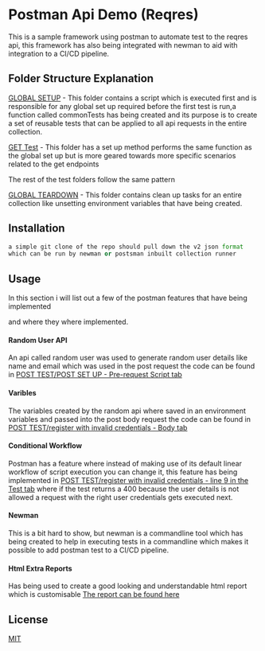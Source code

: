 # Postman Api Demo (Reqres)

This is a sample framework using postman to automate test to the reqres api, this framework has also being integrated with newman to aid with integration to a CI/CD pipeline.

## Folder Structure Explanation


[GLOBAL SETUP]() - This folder contains a script which is executed first and is responsible for any global set up required before the first test is run,a function called commonTests has being created and its purpose is to create a set of reusable tests that can be applied to all api requests in the entire collection. 

[GET Test]() - This folder has a set up method performs the same function as the global set up but is more geared towards more specific scenarios related to the get endpoints

The rest of the test folders follow the same pattern 

[GLOBAL TEARDOWN]() - This folder contains clean up tasks for an entire collection like unsetting environment variables that have being created.

## Installation
```python
a simple git clone of the repo should pull down the v2 json format
which can be run by newman or postsman inbuilt collection runner
```

## Usage

In this section i will list out a 
few of the postman features that have being implemented 

and where they where implemented.
#### Random User API
An api called random user was used to generate random user details like name and email which was used in the post request the code can be found in [POST TEST/POST SET UP - Pre-request Script tab]()
#### Varibles
The variables created by the random api where saved in an environment variables and passed into the post body request the code can be found in
[POST TEST/register with invalid credentials - Body tab]()
#### Conditional Workflow
Postman has a feature where instead of making use of its default linear workflow of script execution you can change it, this feature has being implemented in [POST TEST/register with invalid credentials - line 9 in the Test tab]() where if the test returns a 400 because the user details is not allowed a request with the right user credentials gets executed next.
#### Newman 
This is a bit hard to show, but newman is a commandline tool which has being created to help in executing tests in a commandline which makes it possible to add postman test to a CI/CD pipeline.
#### Html Extra Reports
Has being used to create a good looking and understandable html report which is customisable 
[The report can be found here](https://github.com/Benzito164/Postman/blob/master/Reqres-2020-01-25-13-48-28-026-0.html)






## License
[MIT](https://choosealicense.com/licenses/mit/)
